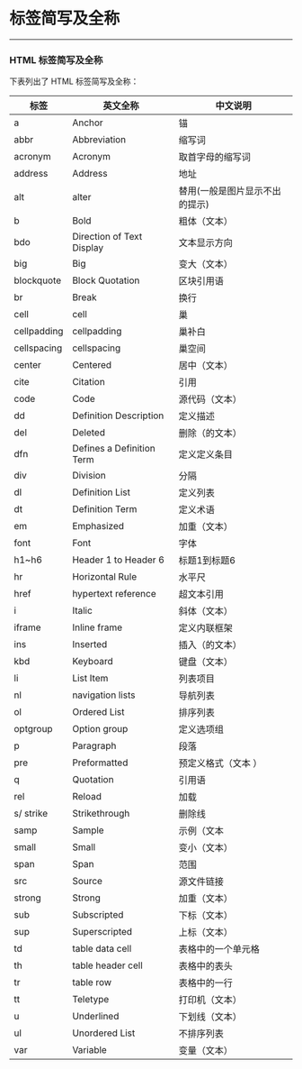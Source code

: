 # 标签简写及全称
---

### HTML 标签简写及全称
下表列出了 HTML 标签简写及全称：

|标签				|英文全称									|中文说明												|
|----				|----											|----														|
|a					|Anchor										|锚															|
|abbr				|Abbreviation							|缩写词													|
|acronym		|Acronym									|取首字母的缩写词								|
|address		|Address									|地址														|
|alt				|alter										|替用(一般是图片显示不出的提示)		|
|b					|Bold											|粗体（文本）										|
|bdo				|Direction of Text Display|文本显示方向										|
|big				|Big											|变大（文本）										|
|blockquote	|Block Quotation					|区块引用语											|
|br					|Break										|换行														|
|cell				|cell											|巢															|
|cellpadding|cellpadding							|巢补白													|
|cellspacing|cellspacing							|巢空间													|
|center			|Centered									|居中（文本）										|
|cite				|Citation									|引用														|
|code				|Code											|源代码（文本）									|
|dd					|Definition Description		|定义描述												|
|del				|Deleted									|删除（的文本）									|
|dfn				|Defines a Definition Term|定义定义条目										|
|div				|Division									|分隔														|
|dl					|Definition List					|定义列表												|
|dt					|Definition Term					|定义术语												|
|em					|Emphasized								|加重（文本）										|
|font				|Font											|字体														|
|h1~h6			|Header 1 to Header 6			|标题1到标题6										|
|hr					|Horizontal Rule					|水平尺													|
|href				|hypertext reference			|超文本引用											|
|i					|Italic										|斜体（文本）										|
|iframe			|Inline frame							|定义内联框架										|
|ins				|Inserted									|插入（的文本）									|
|kbd				|Keyboard									|键盘（文本）										|
|li					|List Item								|列表项目												|
|nl					|navigation lists					|导航列表												|
|ol					|Ordered List							|排序列表												|
|optgroup		|Option group							|定义选项组											|
|p					|Paragraph								|段落														|
|pre				|Preformatted							|预定义格式（文本 ）							|
|q					|Quotation								|引用语													|
|rel				|Reload										|加载														|
|s/ strike	|Strikethrough						|删除线													|
|samp				|Sample										|示例（文本											|
|small			|Small										|变小（文本）										|
|span				|Span											|范围														|
|src				|Source										|源文件链接											|
|strong			|Strong										|加重（文本）										|
|sub				|Subscripted							|下标（文本）										|
|sup				|Superscripted						|上标（文本）										|
|td					|table data cell					|表格中的一个单元格							|
|th					|table header cell				|表格中的表头										|
|tr					|table row								|表格中的一行										|
|tt					|Teletype									|打印机（文本）									|
|u					|Underlined								|下划线（文本）									|
|ul					|Unordered List						|不排序列表											|
|var				|Variable									|变量（文本）										|
